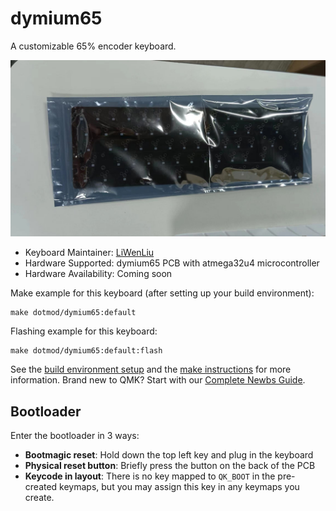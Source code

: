 # dymium65

A customizable 65% encoder keyboard.

![dymium65](https://raw.githubusercontent.com/Linyer-qwq/image/main/dymium65.jpg)

* Keyboard Maintainer: [LiWenLiu](https://github.com/LiuLiuQMK)
* Hardware Supported: dymium65 PCB with atmega32u4 microcontroller
* Hardware Availability: Coming soon

Make example for this keyboard (after setting up your build environment):

    make dotmod/dymium65:default

Flashing example for this keyboard:

    make dotmod/dymium65:default:flash

See the [build environment setup](https://docs.qmk.fm/#/getting_started_build_tools) and the [make instructions](https://docs.qmk.fm/#/getting_started_make_guide) for more information. Brand new to QMK? Start with our [Complete Newbs Guide](https://docs.qmk.fm/#/newbs).

## Bootloader

Enter the bootloader in 3 ways:

* **Bootmagic reset**: Hold down the top left key and plug in the keyboard
* **Physical reset button**: Briefly press the button on the back of the PCB
* **Keycode in layout**: There is no key mapped to `QK_BOOT` in the pre-created keymaps, but you may assign this key in any keymaps you create.
